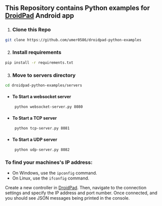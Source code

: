 ## This Repository contains Python examples for [DroidPad](https://github.com/umer0586/DroidPad) Android app 

1. ### Clone this Repo
```bash
git clone https://github.com/umer0586/droidpad-python-examples
```  
2. ### Install requirements
```bash
pip install -r requirements.txt
```

3. ### Move to servers directory
```bash
cd droidpad-python-examples/servers
```
-  #### To Start a websocket server
    ```bash
     python websocket-server.py 8080
    ```
-  #### To Start a TCP server
    ```bash
     python tcp-server.py 8081
    ```
-  #### To Start a UDP server
    ```bash
     python udp-server.py 8082
    ```
### To find your machines's IP address:
  - On Windows, use the `ipconfig` command.
  - On Linux, use the `ifconfig` command.

Create a new controller in [DroidPad](https://github.com/umer0586/DroidPad). Then, navigate to the connection settings and specify the IP address and port number. Once connected, and you should see JSON messages being printed in the console.
